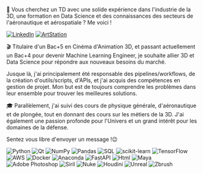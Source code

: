 🔎 Vous cherchez un TD avec une solide expérience dans l'industrie de la 3D, une formation en Data Science et des connaissances des secteurs de l'aéronautique et aérospatiale ? Me voici !

[![LinkedIn](https://img.shields.io/badge/LinkedIn-%230077B5.svg?logo=linkedin&logoColor=white)](https://www.linkedin.com/in/tristan-giandoriggio/)
[![ArtStation](https://img.shields.io/badge/ArtStation-%230077B5.svg?logo=artstation&logoColor=white)](https://www.artstation.com/tristangiando)

🎬 Titulaire d'un Bac+5 en Cinéma d'Animation 3D, et passant actuellement un Bac+4 pour devenir Machine Learning Engineer, je souhaite allier 3D et Data Science pour répondre aux nouveaux besoins du marché.

Jusque là, j'ai principalement été responsable des pipelines/workflows, de la création d'outils/scripts, d'APIs, et j'ai acquis des compétences en gestion de projet.
Mon but est de toujours comprendre les problèmes dans leur ensemble pour trouver les meilleures solutions.

🎓 Parallèlement, j'ai suivi des cours de physique générale, d'aéronautique et de plongée, tout en donnant des cours sur les métiers de la 3D.
J'ai également une passion profonde pour l'Univers et un grand intérêt pour les domaines de la défense.

Sentez vous libre d'envoyer un message !😉

![Python](https://img.shields.io/badge/python-3670A0?style=for-the-badge&logo=python&logoColor=ffdd54)
![Qt](https://img.shields.io/badge/Qt-%79FF75.svg?style=for-the-badge&logo=qt&logoColor=white)
![NumPy](https://img.shields.io/badge/numpy-%23013243.svg?style=for-the-badge&logo=numpy&logoColor=white)
![Pandas](https://img.shields.io/badge/pandas-%23150458.svg?style=for-the-badge&logo=pandas&logoColor=white)
![SQL](https://img.shields.io/badge/SQL-CA7CFF.svg?style=for-the-badge&logo=mysql&logoColor=white)
![scikit-learn](https://img.shields.io/badge/scikit--learn-%23F7931E.svg?style=for-the-badge&logo=scikit-learn&logoColor=white)
![TensorFlow](https://img.shields.io/badge/TensorFlow-%23FF6F00.svg?style=for-the-badge&logo=TensorFlow&logoColor=white)
![AWS](https://img.shields.io/badge/AWS-%23FF9900.svg?style=for-the-badge&logo=amazon&logoColor=white)
![Docker](https://img.shields.io/badge/docker-%230db7ed.svg?style=for-the-badge&logo=docker&logoColor=white)
![Anaconda](https://img.shields.io/badge/Anaconda-%2344A833.svg?style=for-the-badge&logo=anaconda&logoColor=white)
![FastAPI](https://img.shields.io/badge/FastAPI-005571?style=for-the-badge&logo=fastapi)
![Html](https://img.shields.io/badge/html-fffdfd.svg?style=for-the-badge&logo=html&logoColor=white)
![Maya](https://img.shields.io/badge/maya-009490.svg?style=for-the-badge&logo=autodeskmaya&logoColor=white)
![Adobe Photoshop](https://img.shields.io/badge/photoshop-%2331A8FF.svg?style=for-the-badge&logo=adobephotoshop&logoColor=white)
![Siril](https://img.shields.io/badge/siril-578dff.svg?style=for-the-badge&logo=siril&logoColor=white)
![Nuke](https://img.shields.io/badge/nuke-fde600.svg?style=for-the-badge&logo=nuke&logoColor=black)
![Houdini](https://img.shields.io/badge/houdini-ff861d.svg?style=for-the-badge&logo=houdini&logoColor=white)
![Unreal](https://img.shields.io/badge/unreal_engine-020000.svg?style=for-the-badge&logo=unrealengine&logoColor=white)
![Zbrush](https://img.shields.io/badge/zBrush-002a42.svg?style=for-the-badge&logo=zbrush&logoColor=white)
